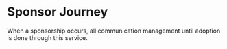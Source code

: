 Sponsor Journey
===============
When a sponsorship occurs, all communication management until adoption is
done through this service.